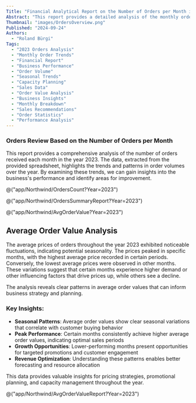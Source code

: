 ```yaml
---
Title: "Financial Analytical Report on the Number of Orders per Month in 2023"
Abstract: "This report provides a detailed analysis of the monthly order volumes for the year 2023. The report is essential for understanding the business’s performance trends and identifying areas for improvement."
Thumbnail: "images/OrdersOverview.png"
Published: "2024-09-24"
Authors:
  - "Roland Bürgi"
Tags:
  - "2023 Orders Analysis"
  - "Monthly Order Trends"
  - "Financial Report"
  - "Business Performance"
  - "Order Volume"
  - "Seasonal Trends"
  - "Capacity Planning"
  - "Sales Data"
  - "Order Value Analysis"
  - "Business Insights"
  - "Monthly Breakdown"
  - "Sales Recommendations"
  - "Order Statistics"
  - "Performance Analysis"
---
```


### Orders Review Based on the Number of Orders per Month

This report provides a comprehensive analysis of the number of orders received each month in the year 2023. The data, extracted from the provided spreadsheet, highlights the trends and patterns in order volumes over the year. By examining these trends, we can gain insights into the business's performance and identify areas for improvement.

@("app/Northwind/OrdersCount?Year=2023")

@("app/Northwind/OrdersSummaryReport?Year=2023")

@("app/Northwind/AvgOrderValue?Year=2023")

## Average Order Value Analysis

The average prices of orders throughout the year 2023 exhibited noticeable fluctuations, indicating potential seasonality. The prices peaked in specific months, with the highest average price recorded in certain periods. Conversely, the lowest average prices were observed in other months. These variations suggest that certain months experience higher demand or other influencing factors that drive prices up, while others see a decline.

The analysis reveals clear patterns in average order values that can inform business strategy and planning.

### Key Insights:
- **Seasonal Patterns**: Average order values show clear seasonal variations that correlate with customer buying behavior
- **Peak Performance**: Certain months consistently achieve higher average order values, indicating optimal sales periods
- **Growth Opportunities**: Lower-performing months present opportunities for targeted promotions and customer engagement
- **Revenue Optimization**: Understanding these patterns enables better forecasting and resource allocation

This data provides valuable insights for pricing strategies, promotional planning, and capacity management throughout the year.

@("app/Northwind/AvgOrderValueReport?Year=2023")


